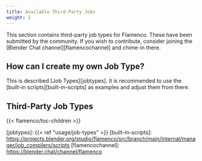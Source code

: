 ```yaml
---
title: Available Third-Party Jobs
weight: 1
---
```


This section contains third-party job types for Flamenco. These have been
submitted by the community. If you wish to contribute, consider joining the
[Blender Chat channel][flamencochannel] and chime-in there.

## How can I create my own Job Type?

This is described [Job Types][jobtypes]. It is recommended to use the
[built-in scripts][built-in-scripts] as examples and adjust them from there.

## Third-Party Job Types

{{< flamenco/toc-children >}}

[jobtypes]: {{< ref "usage/job-types" >}}
[built-in-scripts]: https://projects.blender.org/studio/flamenco/src/branch/main/internal/manager/job_compilers/scripts
[flamencochannel]: https://blender.chat/channel/flamenco
